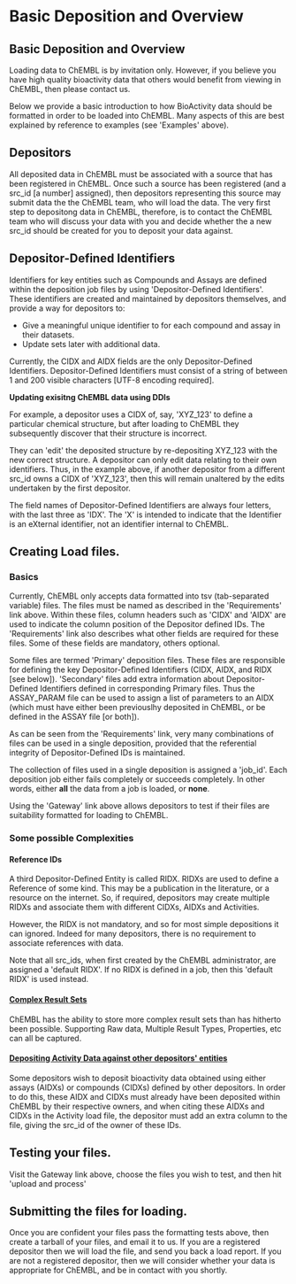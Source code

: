 # Basic Deposition and Overview

## Basic Deposition and Overview

Loading data to ChEMBL is by invitation only. However, if you believe you have high quality bioactivity data that others would benefit from viewing in ChEMBL, then please contact us.

Below we provide a basic introduction to how BioActivity data should be formatted in order to be loaded into ChEMBL. Many aspects of this are best explained by reference to examples \(see 'Examples' above\).

## Depositors

All deposited data in ChEMBL must be associated with a source that has been registered in ChEMBL. Once such a source has been registered \(and a src\_id \[a number\] assigned\), then depositors representing this source may submit data the the ChEMBL team, who will load the data. The very first step to depositong data in ChEMBL, therefore, is to contact the ChEMBL team who will discuss your data with you and decide whether the a new src\_id should be created for you to deposit your data against.

## Depositor-Defined Identifiers

Identifiers for key entities such as Compounds and Assays are defined within the deposition job files by using 'Depositor-Defined Identifiers'. These identifiers are created and maintained by depositors themselves, and provide a way for depositors to:

* Give a meaningful unique identifier to for each compound and assay in their datasets.
* Update sets later with additional data.

Currently, the CIDX and AIDX fields are the only Depositor-Defined Identifiers. Depositor-Defined Identifiers must consist of a string of between 1 and 200 visible characters \[UTF-8 encoding required\].

**Updating exisitng ChEMBL data using DDIs**

For example, a depositor uses a CIDX of, say, 'XYZ\_123' to define a particular chemical structure, but after loading to ChEMBL they subsequently discover that their structure is incorrect.

 They can 'edit' the deposited structure by re-depositing XYZ\_123 with the new correct structure. A depositor can only edit data relating to their own identifiers. Thus, in the example above, if another depositor from a different src\_id owns a CIDX of 'XYZ\_123', then this will remain unaltered by the edits undertaken by the first depositor.

The field names of Depositor-Defined Identifiers are always four letters, with the last three as 'IDX'. The 'X' is intended to indicate that the Identifier is an eXternal identifier, not an identifier internal to ChEMBL.

## Creating Load files.

### Basics

Currently, ChEMBL only accepts data formatted into tsv \(tab-separated variable\) files. The files must be named as described in the 'Requirements' link above. Within these files, column headers such as 'CIDX' and 'AIDX' are used to indicate the column position of the Depositor defined IDs. The 'Requirements' link also describes what other fields are required for these files. Some of these fields are mandatory, others optional.

Some files are termed 'Primary' deposition files. These files are responsible for defining the key Depositor-Defined Identifiers \(CIDX, AIDX, and RIDX \[see below\]\). 'Secondary' files add extra information about Depositor-Defined Identifiers defined in corresponding Primary files. Thus the ASSAY\_PARAM file can be used to assign a list of parameters to an AIDX \(which must have either been previouslhy deposited in ChEMBL, or be defined in the ASSAY file \[or both\]\).

As can be seen from the 'Requirements' link, very many combinations of files can be used in a single deposition, provided that the referential integrity of Depositor-Defined IDs is maintained.

The collection of files used in a single deposition is assigned a 'job\_id'. Each deposition job either fails completely or succeeds completely. In other words, either **all** the data from a job is loaded, or **none**.

Using the 'Gateway' link above allows depositors to test if their files are suitability formatted for loading to ChEMBL.

### Some possible Complexities

#### Reference IDs

A third Depositor-Defined Entity is called RIDX. RIDXs are used to define a Reference of some kind. This may be a publication in the literature, or a resource on the internet. So, if required, depositors may create multiple RIDXs and associate them with different CIDXs, AIDXs and Activities.

However, the RIDX is not mandatory, and so for most simple depositions it can ignored. Indeed for many depositors, there is no requirement to associate references with data.

Note that all src\_ids, when first created by the ChEMBL administrator, are assigned a 'default RIDX'. If no RIDX is defined in a job, then this 'default RIDX' is used instead.

#### [Complex Result Sets](design-specification-and-internal-docs/complex-results.md)

ChEMBL has the ability to store more complex result sets than has hitherto been possible. Supporting Raw data, Multiple Result Types, Properties, etc can all be captured.

#### [Depositing Activity Data against other depositors' entities](untitled-1.md)

Some depositors wish to deposit bioactivity data obtained using either assays \(AIDXs\) or compounds \(CIDXs\) defined by other depositors. In order to do this, these AIDX and CIDXs must already have been deposited within ChEMBL by their respective owners, and when citing these AIDXs and CIDXs in the Activity load file, the depositor must add an extra column to the file, giving the src\_id of the owner of these IDs.

## Testing your files.

Visit the Gateway link above, choose the files you wish to test, and then hit 'upload and process'

## Submitting the files for loading.

Once you are confident your files pass the formatting tests above, then create a tarball of your files, and email it to us. If you are a registered depositor then we will load the file, and send you back a load report. If you are not a registered depositor, then we will consider whether your data is appropriate for ChEMBL, and be in contact with you shortly.

